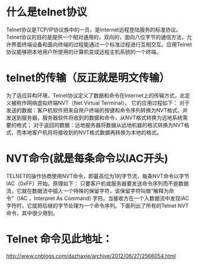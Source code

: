 # 什么是telnet协议
Telnet协议是TCP/IP协议族中的一员，是Internet远程登陆服务的标准协议。Telnet协议的目的是提供一个相对通用的，双向的，面向八位字节的通信方法，允许界面终端设备和面向终端的过程能通过一个标准过程进行互相交互。应用Telnet协议能够把本地用户所使用的计算机变成远程主机系统的一个终端。

# telnet的传输（反正就是明文传输）
为了适应异构环境，Telnet协议定义了数据和命令在Internet上的传输方式，此定义被称作网络虚拟终端NVT（Net Virtual Terminal）。
它的应用过程如下：
        对于发送的数据：客户机软件把来自用户终端的按键和命令序列转换为NVT格式，并发送到服务器，服务器软件将收到的数据和命令，从NVT格式转换为远地系统需要的格式；
        对于返回的数据：远地服务器将数据从远地机器的格式转换为NVT格式，而本地客户机将将接收到的NVT格式数据再转换为本地的格式。

# NVT命令(就是每条命令以IAC开头)
TELNET的操作协商使用NVT命令，即最高位为1的字节流，每条NVT命令以字节IAC（0xFF）开始。原理如下：
只要客户机或服务器要发送命令序列而不是数据流，它就在数据流中插入一个特殊的保留字符，该保留字符叫做“解释为命令”（IAC  ，Interpret As Command) 字符。当接收方在一个入数据流中发现IAC字符时，它就把后继的字节处理为一个命令序列。下面列出了所有的Telnet NVT命令，其中很少用到。

# Telnet 命令见此地址：
http://www.cnblogs.com/dazhaxie/archive/2012/06/27/2566054.html












